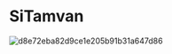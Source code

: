 # SiTamvan

![d8e72eba82d9ce1e205b91b31a647d86](https://user-images.githubusercontent.com/24242426/98077007-f55cce00-1ea1-11eb-80d8-8f35c3ae24d5.jpg)


<!--
**Muhammadakbaar/Muhammadakbaar** is a ✨ _special_ ✨ repository because its `README.md` (this file) appears on your GitHub profile.

Here are some ideas to get you started:

- 🔭 I’m currently working on ...
- 🌱 I’m currently learning ...
- 👯 I’m looking to collaborate on ...
- 🤔 I’m looking for help with ...
- 💬 Ask me about ...
- 📫 How to reach me: ...
- 😄 Pronouns: ...
- ⚡ Fun fact: ...
-->
